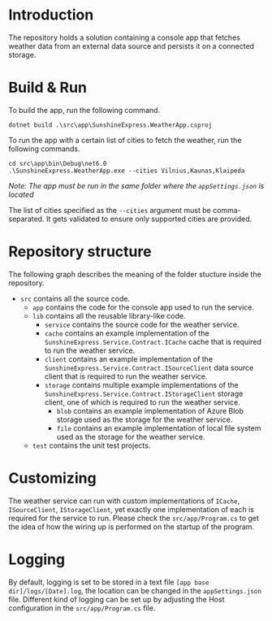 # Introduction

The repository holds a solution containing a console app that fetches weather data from an external data
source and persists it on a connected storage.

# Build & Run

To build the app, run the following command.
```shell
dotnet build .\src\app\SunshineExpress.WeatherApp.csproj
```

To run the app with a certain list of cities to fetch the weather, run the following commands.
```shell
cd src\app\bin\Debug\net6.0
.\SunshineExpress.WeatherApp.exe --cities Vilnius,Kaunas,Klaipeda
```
*Note: The app must be run in the same folder where the `appSettings.json` is located*

The list of cities specified as the `--cities` argument must be comma-separated. It gets validated to ensure only supported cities are provided.

# Repository structure

The following graph describes the meaning of the folder stucture inside the repository.

- `src` contains all the source code.
  - `app` contains the code for the console app used to run the service.
  - `lib` contains all the reusable library-like code.
    - `service` contains the source code for the weather service.
    - `cache` contains an example implementation of the `SunshineExpress.Service.Contract.ICache` cache that is required to run the weather service.
    - `client` contains an example implementation of the `SunshineExpress.Service.Contract.ISourceClient` data source client that is required to run the weather service.
    - `storage` contains multiple example implementations of the `SunshineExpress.Service.Contract.IStorageClient` storage client, one of which is required to run the weather service.
      - `blob` contains an example implementation of Azure Blob storage used as the storage for the weather service.
      - `file` contains an example implementation of local file system used as the storage for the weather service.
  - `test` contains the unit test projects.
  
  
# Customizing
The weather service can run with custom implementations of `ICache`, `ISourceClient`, `IStorageClient`, yet exactly one implementation of each is required for the service to run.
Please check the `src/app/Program.cs` to get the idea of how the wiring up is performed on the startup of the program.

# Logging
By default, logging is set to be stored in a text file `[app base dir]/logs/[Date].log`, the location can be changed
in the `appSettings.json` file.
Different kind of logging can be set up by adjusting the Host configuration in the `src/app/Program.cs` file.